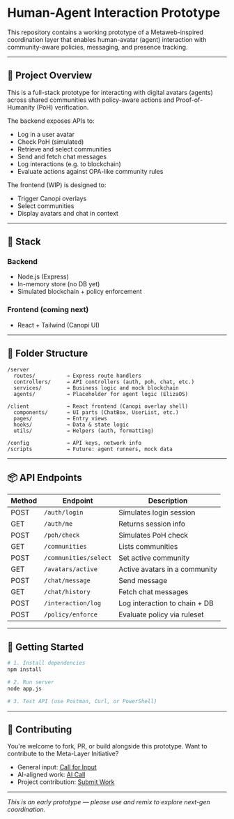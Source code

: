 # Human-Agent Interaction Prototype

This repository contains a working prototype of a Metaweb-inspired coordination layer that enables human-avatar (agent) interaction with community-aware policies, messaging, and presence tracking.

---

## 🧠 Project Overview

This is a full-stack prototype for interacting with digital avatars (agents) across shared communities with policy-aware actions and Proof-of-Humanity (PoH) verification.

The backend exposes APIs to:

* Log in a user avatar
* Check PoH (simulated)
* Retrieve and select communities
* Send and fetch chat messages
* Log interactions (e.g. to blockchain)
* Evaluate actions against OPA-like community rules

The frontend (WIP) is designed to:

* Trigger Canopi overlays
* Select communities
* Display avatars and chat in context

---

## 🧱 Stack

### Backend

* Node.js (Express)
* In-memory store (no DB yet)
* Simulated blockchain + policy enforcement

### Frontend (coming next)

* React + Tailwind (Canopi UI)

---

## 📂 Folder Structure

```
/server
  routes/          → Express route handlers
  controllers/     → API controllers (auth, poh, chat, etc.)
  services/        → Business logic and mock blockchain
  agents/          → Placeholder for agent logic (ElizaOS)

/client            → React frontend (Canopi overlay shell)
  components/      → UI parts (ChatBox, UserList, etc.)
  pages/           → Entry views
  hooks/           → Data & state logic
  utils/           → Helpers (auth, formatting)

/config            → API keys, network info
/scripts           → Future: agent runners, mock data
```

---

## 📦 API Endpoints

| Method | Endpoint              | Description                   |
| ------ | --------------------- | ----------------------------- |
| POST   | `/auth/login`         | Simulates login session       |
| GET    | `/auth/me`            | Returns session info          |
| POST   | `/poh/check`          | Simulates PoH check           |
| GET    | `/communities`        | Lists communities             |
| POST   | `/communities/select` | Set active community          |
| GET    | `/avatars/active`     | Active avatars in a community |
| POST   | `/chat/message`       | Send message                  |
| GET    | `/chat/history`       | Fetch chat messages           |
| POST   | `/interaction/log`    | Log interaction to chain + DB |
| POST   | `/policy/enforce`     | Evaluate policy via ruleset   |

---

## 🚀 Getting Started

```bash
# 1. Install dependencies
npm install

# 2. Run server
node app.js

# 3. Test API (use Postman, Curl, or PowerShell)
```

---


## 🤝 Contributing

You're welcome to fork, PR, or build alongside this prototype.
Want to contribute to the Meta-Layer Initiative?

* General input: [Call for Input](https://themetalayer.org/call-for-input)
* AI-aligned work: [AI Call](https://themetalayer.org/ai-call-for-input)
* Project contribution: [Submit Work](https://themetalayer.org/contribute#bridgit)

---


*This is an early prototype — please use and remix to explore next-gen coordination.*
